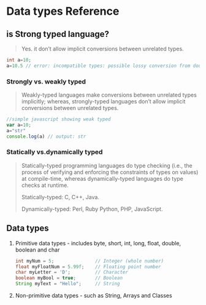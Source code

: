 # Data types Reference

## is Strong typed language?

>Yes. it don’t allow implicit conversions between unrelated types.

```java
int a=10;
a=10.5 // error: incompatible types: possible lossy conversion from double to int
```

### Strongly vs. weakly typed

>Weakly-typed languages make conversions between unrelated types implicitly; whereas, strongly-typed languages don’t allow implicit conversions between unrelated types.

```javascript
//simple javascript showing weak typed
var a=10;
a="str"
console.log(a) // output: str
```

### Statically vs.dynamically typed

>Statically-typed programming languages do type checking (i.e., the process of verifying and enforcing the constraints of types on values) at compile-time, whereas dynamically-typed languages do type checks at runtime.
>
> Statically-typed: C, C++, Java.
>
> Dynamically-typed: Perl, Ruby Python, PHP, JavaScript.

## Data types

1. Primitive data types - includes byte, short, int, long, float, double, boolean and char

    ```java
    int myNum = 5;               // Integer (whole number)
    float myFloatNum = 5.99f;    // Floating point number
    char myLetter = 'D';         // Character
    boolean myBool = true;       // Boolean
    String myText = "Hello";     // String
    ```

2. Non-primitive data types - such as String, Arrays and Classes
